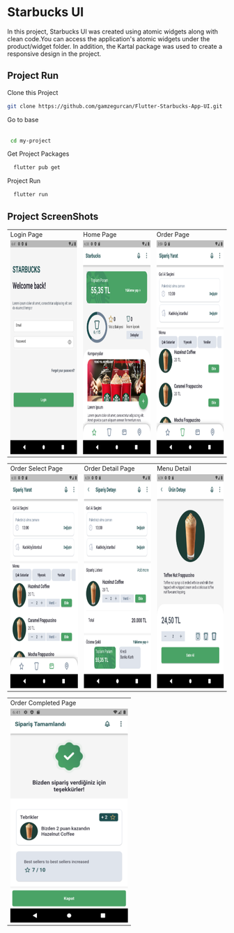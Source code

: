 # Starbucks UI 

In this project, Starbucks UI was created using atomic widgets along with clean code.You can access the application's atomic widgets under the product/widget folder.
In addition, the Kartal package was used to create a responsive design in the project.

## Project Run

Clone this Project

  ```bash
  git clone https://github.com/gamzegurcan/Flutter-Starbucks-App-UI.git
  
  ```
  

Go to base
 ```bash

  cd my-project

 ```
 
Get Project Packages
```bash
  flutter pub get

```
Project Run
```bash
  flutter run
```
## Project ScreenShots

<table>
  <tr>
    <td>Login Page</td>
    <td>Home Page</td>
    <td>Order Page</td>  
  </tr>
  <tr>
    <td><img src="github/login.png" width=270 height=490></td>
    <td><img src="github/home.png" width=270 height=490></td>
    <td><img src="github/order.png" width=270 height=490></td>
  </tr>  
</table>
<table>
  <tr>
    <td>Order Select Page</td>
    <td>Order Detail Page</td>
    <td>Menu Detail</td>  
  </tr>
  <tr>
    <td><img src="github/order_select.png" width=270 height=490></td>
    <td><img src="github/order_detail.png" width=270 height=490></td>
    <td><img src="github/coffee_detail.png" width=270 height=490></td>
  </tr>  

</table>
<table>
  <tr>
    <td>Order Completed Page</td> 
  </tr>
  <tr>
    <td><img src="github/completed.png" width=270 height=490></td>
  </tr>  
</table>
